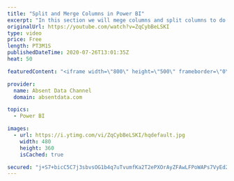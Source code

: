 ```yaml
---
title: "Split and Merge Columns in Power BI"
excerpt: "In this section we will mege columns and split columns to do a depper level of analysis"
originalUrl: https://youtube.com/watch?v=ZqCybBeLSKI
type: video
price: Free
length: PT3M1S
publishedDateTime: 2020-07-26T13:01:35Z
heat: 50

featuredContent: "<iframe width=\"800\" height=\"500\" frameborder=\"0\" src=\"https://www.youtube.com/embed/ZqCybBeLSKI\" allow=\"accelerometer; autoplay; encrypted-media; gyroscope; picture-in-picture\" allowfullscreen></iframe>"

provider:
  name: Absent Data Channel
  domain: absentdata.com

topics:
  - Power BI

images:
  - url: https://i.ytimg.com/vi/ZqCybBeLSKI/hqdefault.jpg
    width: 480
    height: 360
    isCached: true

secured: "j+S7+bicC5C7j3sbvsOG1b4q7uTvumfKa2T2ePXOrAyZFAwLFPoWAPs7VyEd2Ot9rHHhsrsJPOwiGshdN878/+gMvWHvQ08jLPDXgLNonHW4zO4QWKxB56IrGYvauHKf7IJ34uXX5fW0rcYBKQk+vxy3sV0g2p9YbwTO4furklYfCM1levxYr/gaY+0WhEu+0KnxfQ4grsX2fz/XFRszEftQRrGDiZpbKqPy+o1nJboMWQsobBojSOmkJytD6gQ0caE/Bkd+z98JPRfvSI1Fx0gWabbUTdbyDN6WbEkWhwekiIDKkqzgtXs/tLzuLtpZdL6vta9Fv7QhOwWI6YsTbL0aYQQq6B5lJN+6fQD+Xl80zJ/CptxgbKhq+jFNWnhgx5QNBd95wVP8yj/A2P8FL0LY1ImrPZO2w9WWE+svX6s=;OdAnWl3PIf0sW5RhJo1MlQ=="
---
```


